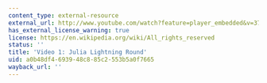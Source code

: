 ```yaml
---
content_type: external-resource
external_url: http://www.youtube.com/watch?feature=player_embedded&v=37L1OMk_3FU
has_external_license_warning: true
license: https://en.wikipedia.org/wiki/All_rights_reserved
status: ''
title: 'Video 1: Julia Lightning Round'
uid: a0b48df4-6939-48c8-85c2-553b5a0f7665
wayback_url: ''
---
```

